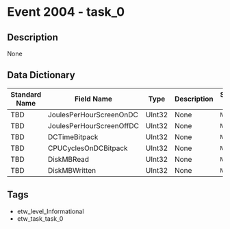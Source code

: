 # Event 2004 - task_0

## Description
None

## Data Dictionary
|Standard Name|Field Name|Type|Description|Sample Value|
|---|---|---|---|---|
|TBD|JoulesPerHourScreenOnDC|UInt32|None|`None`|
|TBD|JoulesPerHourScreenOffDC|UInt32|None|`None`|
|TBD|DCTimeBitpack|UInt32|None|`None`|
|TBD|CPUCyclesOnDCBitpack|UInt32|None|`None`|
|TBD|DiskMBRead|UInt32|None|`None`|
|TBD|DiskMBWritten|UInt32|None|`None`|

## Tags
* etw_level_Informational
* etw_task_task_0